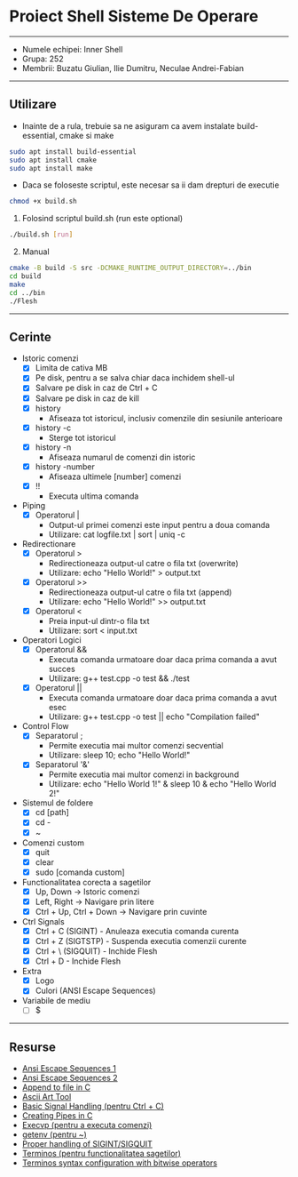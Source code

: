 # Proiect Shell Sisteme De Operare

---

- Numele echipei: Inner Shell
- Grupa: 252
- Membrii: Buzatu Giulian, Ilie Dumitru, Neculae Andrei-Fabian

---

## Utilizare
- Inainte de a rula, trebuie sa ne asiguram ca avem instalate build-essential, cmake si make
```bash
sudo apt install build-essential
sudo apt install cmake
sudo apt install make
```

- Daca se foloseste scriptul, este necesar sa ii dam drepturi de executie
```bash
chmod +x build.sh
```

1. Folosind scriptul build.sh (run este optional)
```bash
./build.sh [run]
```

2. Manual
```bash
cmake -B build -S src -DCMAKE_RUNTIME_OUTPUT_DIRECTORY=../bin
cd build
make
cd ../bin
./Flesh
```

---

## Cerinte

- Istoric comenzi
    - [x] Limita de cativa MB
    - [x] Pe disk, pentru a se salva chiar daca inchidem shell-ul
    - [x] Salvare pe disk in caz de Ctrl + C
    - [x] Salvare pe disk in caz de kill
    - [x] history
        - Afiseaza tot istoricul, inclusiv comenzile din sesiunile anterioare
    - [x] history -c
        - Sterge tot istoricul
    - [x] history -n
        - Afiseaza numarul de comenzi din istoric
    - [x] history -number
        - Afiseaza ultimele [number] comenzi
    - [x] !!
        - Executa ultima comanda

- Piping
    - [x] Operatorul |
        - Output-ul primei comenzi este input pentru a doua comanda
        - Utilizare: cat logfile.txt | sort | uniq -c

- Redirectionare
    - [x] Operatorul >
        - Redirectioneaza output-ul catre o fila txt (overwrite) 
        - Utilizare: echo "Hello World!" > output.txt
    - [x] Operatorul >>
        - Redirectioneaza output-ul catre o fila txt (append)
        - Utilizare: echo "Hello World!" >> output.txt
    - [x] Operatorul <
        - Preia input-ul dintr-o fila txt
        - Utilizare: sort < input.txt

- Operatori Logici
    - [x] Operatorul &&
        - Executa comanda urmatoare doar daca prima comanda a avut succes
        - Utilizare: g++ test.cpp -o test && ./test
    - [x] Operatorul ||
        - Executa comanda urmatoare doar daca prima comanda a avut esec
        - Utilizare: g++ test.cpp -o test || echo "Compilation failed"

- Control Flow
    - [x] Separatorul ;
        - Permite executia mai multor comenzi secvential
        - Utilizare: sleep 10; echo "Hello World!"
    - [x] Separatorul '&'
        - Permite executia mai multor comenzi in background
        - Utilizare: echo "Hello World 1!" & sleep 10 & echo "Hello World 2!"

- Sistemul de foldere
    - [x] cd [path]
    - [x] cd -
    - [x] ~

- Comenzi custom
    - [x] quit 
    - [x] clear
    - [x] sudo [comanda custom] 

- Functionalitatea corecta a sagetilor
    - [x] Up, Down -> Istoric comenzi
    - [x] Left, Right -> Navigare prin litere
    - [x] Ctrl + Up, Ctrl + Down -> Navigare prin cuvinte

- Ctrl Signals
    - [x] Ctrl + C (SIGINT)
          - Anuleaza executia comanda curenta
    - [x] Ctrl + Z (SIGTSTP)
          - Suspenda executia comenzii curente
    - [x] Ctrl + \ (SIGQUIT)
          - Inchide Flesh
    - [x] Ctrl + D
          - Inchide Flesh

- Extra
    - [x] Logo
    - [x] Culori (ANSI Escape Sequences)

- Variabile de mediu
    - [ ] $

---

## Resurse

- [Ansi Escape Sequences 1](https://gist.github.com/fnky/458719343aabd01cfb17a3a4f7296797)
- [Ansi Escape Sequences 2](https://en.m.wikipedia.org/wiki/ANSI_escape_code#CSI_sequences)
- [Append to file in C](https://www.geeksforgeeks.org/c-program-to-append-content-of-one-text-file-to-another/)
- [Ascii Art Tool](https://www.asciiart.eu/image-to-ascii)
- [Basic Signal Handling (pentru Ctrl + C)](https://www.gnu.org/software/libc/manual/html_node/Basic-Signal-Handling.html)
- [Creating Pipes in C](https://tldp.org/LDP/lpg/node11.html#SECTION00722000000000000000)
- [Execvp (pentru a executa comenzi)](https://linux.die.net/man/3/execvp)
- [getenv (pentru ~)](https://www.tutorialspoint.com/c_standard_library/c_function_getenv.htm)
- [Proper handling of SIGINT/SIGQUIT](https://www.cons.org/cracauer/sigint.html)
- [Terminos (pentru functionalitatea sagetilor)](https://man7.org/linux/man-pages/man3/termios.3.html)
- [Terminos syntax configuration with bitwise operators](https://stackoverflow.com/questions/48477989/termios-syntax-configuration-with-bitwise-operators)
